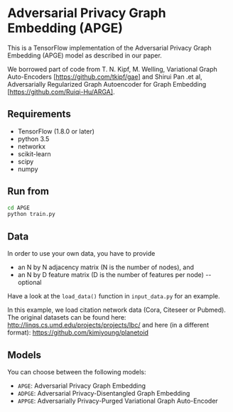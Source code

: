 Adversarial Privacy Graph Embedding (APGE)
============

This is a TensorFlow implementation of the Adversarial Privacy Graph Embedding (APGE) model as described in our paper.

We borrowed part of code from T. N. Kipf, M. Welling, Variational Graph Auto-Encoders [https://github.com/tkipf/gae] and 
Shirui Pan .et al, Adversarially Regularized Graph Autoencoder for Graph Embedding [https://github.com/Ruiqi-Hu/ARGA].



## Requirements
* TensorFlow (1.8.0 or later)
* python 3.5
* networkx
* scikit-learn
* scipy
* numpy


## Run from

```bash
cd APGE
python train.py
```

## Data

In order to use your own data, you have to provide 
* an N by N adjacency matrix (N is the number of nodes), and
* an N by D feature matrix (D is the number of features per node) -- optional

Have a look at the `load_data()` function in `input_data.py` for an example.

In this example, we load citation network data (Cora, Citeseer or Pubmed). The original datasets can be found here: http://linqs.cs.umd.edu/projects/projects/lbc/ and here (in a different format): https://github.com/kimiyoung/planetoid

## Models

You can choose between the following models: 
* `APGE`: Adversarial Privacy Graph Embedding
* `ADPGE`: Adversarial Privacy-Disentangled Graph Embedding
* `APPGE`: Adversarially Privacy-Purged Variational Graph Auto-Encoder 

